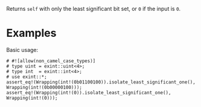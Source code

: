 Returns `self` with only the least significant bit set, or `0` if the input is `0`.

# Examples

Basic usage:

```
# #![allow(non_camel_case_types)]
# type uint = exint::uint<4>;
# type int  = exint::int<4>;
# use exint::*;
assert_eq!(Wrapping(int!(0b01100100)).isolate_least_significant_one(), Wrapping(int!(0b00000100)));
assert_eq!(Wrapping(int!(0)).isolate_least_significant_one(), Wrapping(int!(0)));
```

